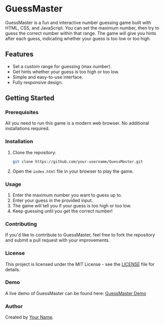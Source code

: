 # GuessMaster

GuessMaster is a fun and interactive number guessing game built with HTML, CSS, and JavaScript. You can set the maximum number, then try to guess the correct number within that range. The game will give you hints after each guess, indicating whether your guess is too low or too high.

## Features
- Set a custom range for guessing (max number).
- Get hints whether your guess is too high or too low.
- Simple and easy-to-use interface.
- Fully responsive design.

## Getting Started

### Prerequisites
All you need to run this game is a modern web browser. No additional installations required.

### Installation

1. Clone the repository:
    ```bash
    git clone https://github.com/your-username/GuessMaster.git
    ```
2. Open the `index.html` file in your browser to play the game.

### Usage

1. Enter the maximum number you want to guess up to.
2. Enter your guess in the provided input.
3. The game will tell you if your guess is too high or too low.
4. Keep guessing until you get the correct number!

### Contributing

If you'd like to contribute to GuessMaster, feel free to fork the repository and submit a pull request with your improvements.

### License

This project is licensed under the MIT License - see the [LICENSE](LICENSE) file for details.

### Demo

A live demo of GuessMaster can be found here: [GuessMaster Demo](https://your-username.github.io/GuessMaster)

### Author

Created by [Your Name](https://github.com/sudiptadutta99).
